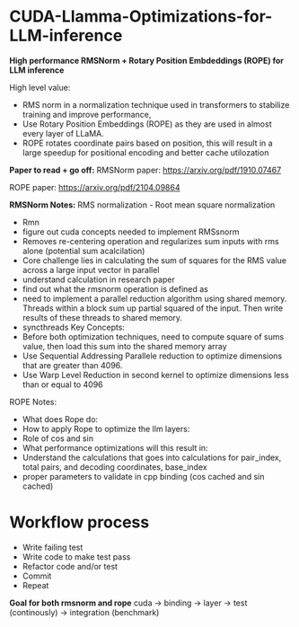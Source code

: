 # CUDA-Llamma-Optimizations-for-LLM-inference

**High performance RMSNorm + Rotary Position Embdeddings (ROPE) for LLM inference**

High level value:
- RMS norm in a normalization technique used in transformers to stabilize training and improve performance, 
- Use Rotary Position Embeddings (ROPE) as they are used in almost every layer of LLaMA. 
- ROPE rotates coordinate pairs based on position, this will result in a large speedup for positional encoding and better cache utilozation


**Paper to read + go off:**
RMSNorm paper:
https://arxiv.org/pdf/1910.07467

ROPE paper:
https://arxiv.org/pdf/2104.09864

**RMSNorm Notes:**
RMS normalization - Root mean square normalization
- Rmn
- figure out cuda concepts needed to implement RMSsnorm
- Removes re-centering operation and regularizes sum inputs
with rms alone (potential sum acalcilation)
- Core challenge lies in calculating the sum of squares for
the RMS value across a large input vector in parallel
- understand calculation in research paper
- find out what the rmsnorm operation is defined as
- need to implement a parallel reduction algorithm using shared
memory. Threads within a block sum up partial squared of the input.
Then write results of these threads to shared memory.
- syncthreads 
Key Concepts:
- Before both optimization techniques, need to compute square of sums
value, then load this sum into the shared memory array
- Use Sequential Addressing Parallele reduction to optimize dimensions
that are greater than 4096. 
- Use Warp Level Reduction in second kernel to optimize dimensions less
than or equal to 4096

ROPE Notes:
- What does Rope do:
- How to apply Rope to optimize the llm layers:
- Role of cos and sin
- What performance optimizations will this result in:
- Understand the calculations that goes into calculations for pair_index,
total pairs, and decoding coordinates, base_index
- proper parameters to validate in cpp binding (cos cached and sin cached)

# Workflow process
- Write failing test
- Write code to make test pass
- Refactor code and/or test
- Commit
- Repeat

**Goal for both rmsnorm and rope**
cuda -> binding -> layer -> test (continously) -> integration (benchmark)


